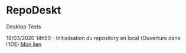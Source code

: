 # RepoDeskt
Desktop Tests

18/03/2020 14h50 - Initialisation du repository en local (Ouverture dans l'IDE)
<a href="#">Mon lien</a>